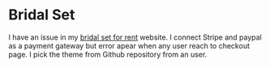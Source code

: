# Bridal Set
I have an issue in my [bridal set for rent](https://swarnamforhire.com/) website. I connect Stripe and paypal as a payment gateway but error apear when any user reach to checkout page. I pick the theme from Github repository from an user.
